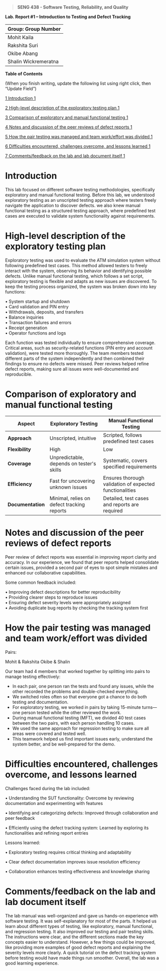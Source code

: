 >   **SENG 438 - Software Testing, Reliability, and Quality**

**Lab. Report \#1 – Introduction to Testing and Defect Tracking**

| Group: Group Number|
|--------------------|
| Mohit Kaila               |   
| Rakshita Suri             |   
| Okibe Abang               |   
| Shalin Wickremeratna      |   


**Table of Contents**

(When you finish writing, update the following list using right click, then
“Update Field”)

[1 Introduction	1](#_Toc439194677)

[2 High-level description of the exploratory testing plan	1](#_Toc439194678)

[3 Comparison of exploratory and manual functional testing	1](#_Toc439194679)

[4 Notes and discussion of the peer reviews of defect reports	1](#_Toc439194680)

[5 How the pair testing was managed and team work/effort was
divided	1](#_Toc439194681)

[6 Difficulties encountered, challenges overcome, and lessons
learned	1](#_Toc439194682)

[7 Comments/feedback on the lab and lab document itself	1](#_Toc439194683)

# Introduction

This lab focused on different software testing methodologies, specifically exploratory and 
manual functional testing. Before this lab, we understood exploratory testing as an unscripted 
testing approach where testers freely navigate the application to discover defects. we also knew 
manual functional testing as a structured testing approach, where predefined test cases are 
executed to validate system functionality against requirements.

# High-level description of the exploratory testing plan

Exploratory testing was used to evaluate the ATM simulation system without following 
predefined test cases. This method allowed testers to freely interact with the system, observing 
its behavior and identifying possible defects. Unlike manual functional testing, which follows a 
set script, exploratory testing is flexible and adapts as new issues are discovered.
To keep the testing process organized, the system was broken down into key functions:

• System startup and shutdown  
• Card validation and PIN entry  
• Withdrawals, deposits, and transfers  
• Balance inquiries  
• Transaction failures and errors  
• Receipt generation  
• Operator functions and logs  

Each function was tested individually to ensure comprehensive coverage. Critical areas, such as 
security-related functions (PIN entry and account validation), were tested more thoroughly. The 
team members tested different parts of the system independently and then combined their 
findings to ensure no defects were missed. Peer reviews helped refine defect reports, making sure 
all issues were well-documented and reproducible.

# Comparison of exploratory and manual functional testing
| **Aspect**          | **Exploratory Testing**                     | **Manual Functional Testing**               |
|---------------------|---------------------------------|----------------------------------|
| **Approach**       | Unscripted, intuitive          | Scripted, follows predefined test cases |
| **Flexibility**    | High                           | Low                                  |
| **Coverage**       | Unpredictable, depends on tester's skills | Systematic, covers specified requirements |
| **Efficiency**     | Fast for uncovering unknown issues | Ensures thorough validation of expected functionalities |
| **Documentation**  | Minimal, relies on defect tracking reports | Detailed, test cases and reports are required |


# Notes and discussion of the peer reviews of defect reports

Peer review of defect reports was essential in improving report clarity and accuracy. In our experience, we found that peer reports helped consolidate certain issues, provided a second pair of eyes to spot simple mistakes and enhanced our collaborative capabilities.

Some common feedback included:  

• Improving defect descriptions for better reproducibility  
• Providing clearer steps to reproduce issues  
• Ensuring defect severity levels were appropriately assigned  
• Avoiding duplicate bug reports by checking the tracking system first  

# How the pair testing was managed and team work/effort was divided 

Pairs: 

Mohit & Rakshita 
Okibe & Shalin 

Our team had 4 members that worked together by splitting into pairs to manage testing effectively:

- In each pair, one person ran the tests and found any issues, while the other recorded the problems and double-checked everything.
- We switched roles often so that everyone got a chance to do both testing and documentation.
- For exploratory testing, we worked in pairs by taking 15-minute turns—one person tested while the other reviewed the work.
- During manual functional testing (MFT), we divided 40 test cases between the two pairs, with each person handling 10 cases.
- We used the same approach for regression testing to make sure all areas were covered and tested well.
- This teamwork helped us find important issues early, understand the system better, and be well-prepared for the demo.

# Difficulties encountered, challenges overcome, and lessons learned

Challenges faced during the lab included:

• Understanding the SUT functionality: Overcome by reviewing documentation and experimenting with features

• Identifying and categorizing defects: Improved through collaboration and peer feedback

• Efficiently using the defect tracking system: Learned by exploring its functionalities and refining report entries

Lessons learned:  

• Exploratory testing requires critical thinking and adaptability  

• Clear defect documentation improves issue resolution efficiency

• Collaboration enhances testing effectiveness and knowledge sharing  

# Comments/feedback on the lab and lab document itself

The lab manual was well-organized and gave us hands-on experience with software testing. It was self-explanatory for most of the parts. It helped us learn about different types of testing, like exploratory, manual functional, and regression testing. It also improved our testing and pair testing skills. The instructions were clear, and the different sections made the key concepts easier to understand. However, a few things could be improved, like providing more examples of good defect reports and explaining the severity levels more clearly. A quick tutorial on the defect tracking system before testing would have made things run smoother. Overall, the lab was a good learning experience. 
